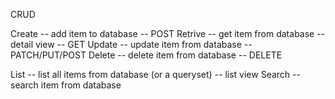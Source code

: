 CRUD

Create -- add item to database -- POST
Retrive -- get item from database -- detail view -- GET
Update -- update item from database -- PATCH/PUT/POST
Delete -- delete item from database -- DELETE

List -- list all items from database (or a queryset) -- list view
Search -- search item from database